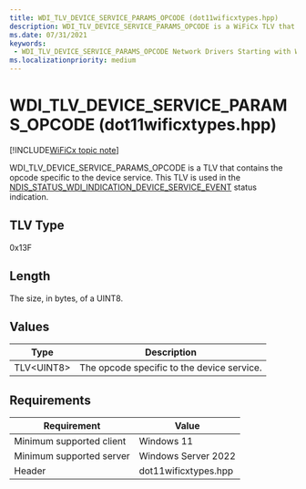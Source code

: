 ```yaml
---
title: WDI_TLV_DEVICE_SERVICE_PARAMS_OPCODE (dot11wificxtypes.hpp)
description: WDI_TLV_DEVICE_SERVICE_PARAMS_OPCODE is a WiFiCx TLV that contains the opcode specific to the device service.
ms.date: 07/31/2021
keywords:
 - WDI_TLV_DEVICE_SERVICE_PARAMS_OPCODE Network Drivers Starting with Windows Vista
ms.localizationpriority: medium
---
```


# WDI_TLV_DEVICE_SERVICE_PARAMS_OPCODE (dot11wificxtypes.hpp)

[!INCLUDE[WiFiCx topic note](../includes/wificx-version-warning.md)]

WDI_TLV_DEVICE_SERVICE_PARAMS_OPCODE is a TLV that contains the opcode specific to the device service. This TLV is used in the [NDIS_STATUS_WDI_INDICATION_DEVICE_SERVICE_EVENT](ndis-status-wdi-indication-device-service-event.md) status indication.

## TLV Type

0x13F

## Length

The size, in bytes, of a UINT8.

## Values

| Type | Description |
| --- | --- |
| TLV\<UINT8\> | The opcode specific to the device service. |

## Requirements

|Requirement|Value|
|--- |--- |
|Minimum supported client|Windows 11|
|Minimum supported server|Windows Server 2022|
|Header|dot11wificxtypes.hpp|


